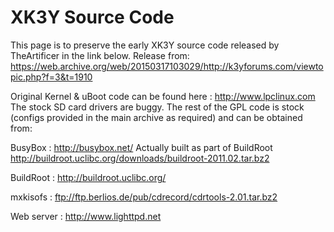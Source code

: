 # XK3Y Source Code

This page is to preserve the early XK3Y source code released by TheArtificer in the link below.
Release from: https://web.archive.org/web/20150317103029/http://k3yforums.com/viewtopic.php?f=3&t=1910

Original Kernel & uBoot code can be found here : http://www.lpclinux.com
The stock SD card drivers are buggy.
The rest of the GPL code is stock (configs provided in the main archive as required) and can be obtained from:

BusyBox : http://busybox.net/ Actually built as part of BuildRoot http://buildroot.uclibc.org/downloads/buildroot-2011.02.tar.bz2

BuildRoot : http://buildroot.uclibc.org/

mxkisofs : ftp://ftp.berlios.de/pub/cdrecord/cdrtools-2.01.tar.bz2

Web server : http://www.lighttpd.net
